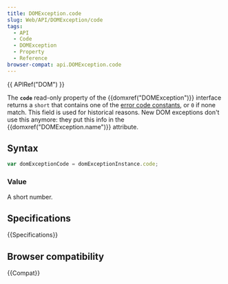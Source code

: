 ```yaml
---
title: DOMException.code
slug: Web/API/DOMException/code
tags:
  - API
  - Code
  - DOMException
  - Property
  - Reference
browser-compat: api.DOMException.code
---
```

{{ APIRef("DOM") }}

The **`code`** read-only property of the
{{domxref("DOMException")}} interface returns a `short` that contains one of
the [error code constants](/en-US/docs/Web/API/DOMException#error_names), or
`0` if none match. This field is used for historical reasons. New DOM
exceptions don't use this anymore: they put this info in the
{{domxref("DOMException.name")}} attribute.

## Syntax

```js
var domExceptionCode = domExceptionInstance.code;
```

### Value

A short number.

## Specifications

{{Specifications}}

## Browser compatibility

{{Compat}}
